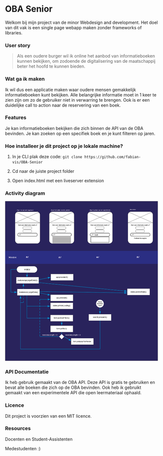 # OBA Senior

Welkom bij mijn project van de minor Webdesign and development. Het doel van dit vak is een single page webapp maken zonder frameworks of libraries.

### User story

> Als een oudere burger wil ik online het aanbod van informatieboeken kunnen bekijken, om zodoende de digitalisering van de maatschappij beter het hoofd te kunnen bieden.

### Wat ga ik maken

Ik wil dus een applicatie maken waar oudere mensen gemakkelijk informatieboeken kunt bekijken. Alle belangrijke informatie moet in 1 keer te zien zijn om zo de gebruiker niet in verwarring te brengen. Ook is er een duidelijke call to action naar de reservering van een boek.

### Features

Je kan informatieboeken bekijken die zich binnen de API van de OBA bevinden. Je kan zoeken op een specifiek boek en je kunt filteren op jaren.

### Hoe installeer je dit project op je lokale machine?

1. In je CLI plak deze code: `git clone https://github.com/fabian-vis/OBA-Senior`

2. Cd naar de juiste project folder

3. Open index.html met een liveserver extension

### Activity diagram

![Activity diagram](img/activitydiagramproject.png)

### API Documentatie

Ik heb gebruik gemaakt van de OBA API. Deze API is gratis te gebruiken en bevat alle boeken die zich op de OBA bevinden. Ook heb ik gebruikt gemaakt van een experimentele API die open leermateriaal ophaald.

### Licence

Dit project is voorzien van een MIT licence.

### Resources

Docenten en Student-Assistenten

Medestudenten :)
